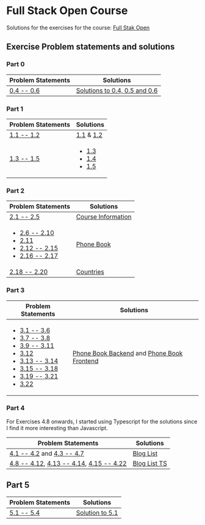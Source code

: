 # Full Stack Open Course

Solutions for the exercises for the course:
[Full Stak Open](https://fullstackopen.com/en/)

## Exercise Problem statements and solutions

### Part 0

| Problem Statements | Solutions |
|-|-|
| [0.4 -- 0.6](https://fullstackopen.com/en/part0/fundamentals_of_web_apps#exercises-0-1-0-6) | [Solutions to 0.4, 0.5 and 0.6](part1/) |

### Part 1

| Problem Statements | Solutions |
|-|-|
| [1.1 -- 1.2](https://fullstackopen.com/en/part1/introduction_to_react#exercises-1-1-1-2)| [1.1](part1/exercise01) &amp; [1.2](part1/exercise02) |
| [1.3 -- 1.5](https://fullstackopen.com/en/part1/java_script#exercises-1-3-1-5) | <ul> <li> [1.3](part1/exercise03) </li> <li> [1.4](part1/exercise04) </li> <li> [1.5](part1/exercise05) </li> </ul> |

### Part 2

| Problem Statements | Solutions |
|-|-|
| [2.1 -- 2.5](https://fullstackopen.com/en/part2/rendering_a_collection_modules#exercises-2-1-2-5) | [Course Information](part2/course_info) |
| <ul> <li> [2.6 -- 2.10](https://fullstackopen.com/en/part2/forms#exercises-2-6-2-10) </li> <li> [2.11](https://fullstackopen.com/en/part2/getting_data_from_server#exercise-2-11) </li> <li> [2.12 -- 2.15](https://fullstackopen.com/en/part2/altering_data_in_server#exercises-2-12-2-15) </li> <li> [2.16 -- 2.17](https://fullstackopen.com/en/part2/adding_styles_to_react_app#exercises-2-16-2-17) </li> </ul> | [Phone Book](part2/phone_book) |
| [2.18 -- 2.20](https://fullstackopen.com/en/part2/adding_styles_to_react_app#exercises-2-18-2-20) | [Countries](/part2/countries)

### Part 3

| Problem Statements | Solutions |
|-|-|
| <ul> <li> [3.1 -- 3.6](https://fullstackopen.com/en/part3/node_js_and_express#exercises-3-1-3-6) </li> <li> [3.7 -- 3.8](https://fullstackopen.com/en/part3/node_js_and_express#exercises-3-7-3-8) </li> <li> [3.9 -- 3.11](https://fullstackopen.com/en/part3/deploying_app_to_internet#exercises-3-9-3-11) </li> <li> [3.12](https://fullstackopen.com/en/part3/saving_data_to_mongo_db#exercise-3-12) </li> <li> [3.13 -- 3.14](https://fullstackopen.com/en/part3/saving_data_to_mongo_db#exercises-3-13-3-14)</li> <li> [3.15 -- 3.18](https://fullstackopen.com/en/part3/saving_data_to_mongo_db#exercises-3-15-3-18) </li> <li> [3.19 -- 3.21](https://fullstackopen.com/en/part3/validation_and_es_lint#exercises-3-19-3-21) </li> <li> [3.22](https://fullstackopen.com/en/part3/validation_and_es_lint#exercise-3-22) </li> </ul> | [Phone Book Backend](part3/phone_book_backend) and [Phone Book Frontend](part3/phone_book_frontend) |

### Part 4

For Exercises 4.8 onwards, I started using Typescript for the solutions since I find it more interesting than Javascript.

| Problem Statements | Solutions |
|-|-|
| [4.1 -- 4.2](https://fullstackopen.com/en/part4/structure_of_backend_application_introduction_to_testing#exercises-4-1-4-2) and [4.3 -- 4.7](https://fullstackopen.com/en/part4/structure_of_backend_application_introduction_to_testing#exercises-4-3-4-7) | [Blog List](part4/blog_list/) |
| [4.8 -- 4.12](https://fullstackopen.com/en/part4/testing_the_backend#exercises-4-8-4-12), [4.13 -- 4.14](https://fullstackopen.com/en/part4/testing_the_backend#exercises-4-13-4-14), [4.15 -- 4.22](https://fullstackopen.com/en/part4/token_authentication#exercises-4-15-4-23) | [Blog List TS](part4/blog_list_ts)

## Part 5

| Problem Statements | Solutions |
|-|-|
|[5.1 -- 5.4](https://fullstackopen.com/en/part5/login_in_frontend#exercises-5-1-5-4)| [Solution to 5.1](part5/bloglist_frontend)|
